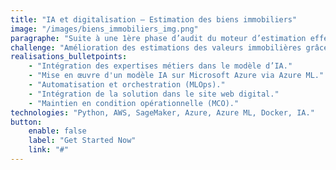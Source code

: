 ```yaml
---
title: "IA et digitalisation – Estimation des biens immobiliers"
image: "/images/biens_immobiliers_img.png"
paragraphe: "Suite à une 1ère phase d’audit du moteur d’estimation effectuée par nos experts, ce groupe immobilier français nous a mandaté pour mettre en œuvre nos recommandations et conclusions de l’audit : Il s’agit de la refonte du modèle d’intelligence artificielle du moteur d’estimation du prix des biens immobiliers actuel disponible sur Amazon AWS Sagemaker et son intégration dans un environnement Microsoft Azure ML."
challenge: "Amélioration des estimations des valeurs immobilières grâce à l’IA et son intégration au site web du groupe"
realisations_bulletpoints:
    - "Intégration des expertises métiers dans le modèle d’IA."
    - "Mise en œuvre d'un modèle IA sur Microsoft Azure via Azure ML."
    - "Automatisation et orchestration (MLOps)."
    - "Intégration de la solution dans le site web digital."
    - "Maintien en condition opérationnelle (MCO)."
technologies: "Python, AWS, SageMaker, Azure, Azure ML, Docker, IA."
button:
    enable: false
    label: "Get Started Now"
    link: "#"
---
```

